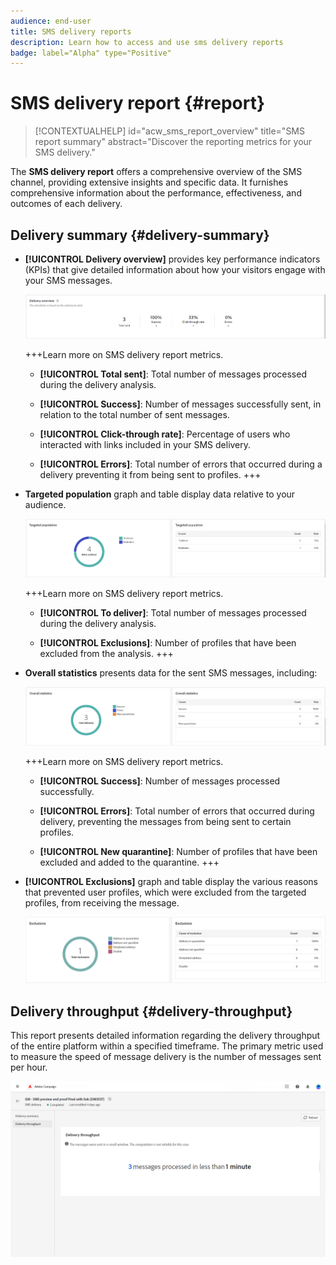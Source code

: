 ```yaml
---
audience: end-user
title: SMS delivery reports
description: Learn how to access and use sms delivery reports
badge: label="Alpha" type="Positive"
---
```

# SMS delivery report {#report}

>[!CONTEXTUALHELP]
>id="acw_sms_report_overview"
>title="SMS report summary"
>abstract="Discover the reporting metrics for your SMS delivery."

The **SMS delivery report** offers a comprehensive overview of the SMS channel, providing extensive insights and specific data. It furnishes comprehensive information about the performance, effectiveness, and outcomes of each delivery.

## Delivery summary {#delivery-summary}

* **[!UICONTROL Delivery overview]** provides key performance indicators (KPIs) that give detailed information about how your visitors engage with your SMS messages.

    ![](assets/reporting_sms_3.png)

    +++Learn more on SMS delivery report metrics.

    * **[!UICONTROL Total sent]**: Total number of messages processed during the delivery analysis.

    * **[!UICONTROL Success]**: Number of messages successfully sent, in relation to the total number of sent messages.

    * **[!UICONTROL Click-through rate]**: Percentage of users who interacted with links included in your SMS delivery.

    * **[!UICONTROL Errors]**: Total number of errors that occurred during a delivery preventing it from being sent to profiles.
    +++

* **Targeted population** graph and table display data relative to your audience.

    ![](assets/reporting_sms_4.png)

    +++Learn more on SMS delivery report metrics.

    * **[!UICONTROL To deliver]**: Total number of messages processed during the delivery analysis.

    * **[!UICONTROL Exclusions]**: Number of profiles that have been excluded from the analysis.
    +++


* **Overall statistics** presents data for the sent SMS messages, including:

    ![](assets/reporting_sms_5.png)

    +++Learn more on SMS delivery report metrics.

    * **[!UICONTROL Success]**: Number of messages processed successfully.

    * **[!UICONTROL Errors]**: Total number of errors that occurred during delivery, preventing the messages from being sent to certain profiles.

    * **[!UICONTROL New quarantine]**:  Number of profiles that have been excluded and added to the quarantine.
    +++

* **[!UICONTROL Exclusions]** graph and table display the various reasons that prevented user profiles, which were excluded from the targeted profiles, from receiving the message.

    ![](assets/reporting_sms_6.png)

## Delivery throughput {#delivery-throughput}

This report presents detailed information regarding the delivery throughput of the entire platform within a specified timeframe. The primary metric used to measure the speed of message delivery is the number of messages sent per hour.

![](assets/reporting_sms_2.png)

